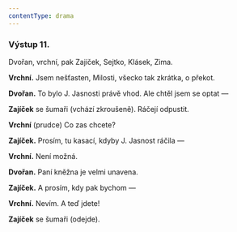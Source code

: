 ```yaml
---
contentType: drama
---
```


### Výstup 11.

Dvořan, vrchní, pak Zajíček, Sejtko, Klásek, Zima.

**Vrchní.** Jsem nešťasten, Milosti, všecko tak zkrátka, o překot.

**Dvořan.** To bylo J. Jasnosti právě vhod. Ale chtěl jsem se optat —

**Zajíček** se šumaři (vchází zkroušeně). Ráčejí odpustit.

**Vrchní** (prudce) Co zas chcete?

**Zajíček.** Prosím, tu kasací, kdyby J. Jasnost ráčila —

**Vrchní.** Není možná.

**Dvořan.** Paní kněžna je velmi unavena.

**Zajíček.** A prosím, kdy pak bychom —

**Vrchní.** Nevím. A teď jdete!

**Zajíček** se šumaři (odejde).
